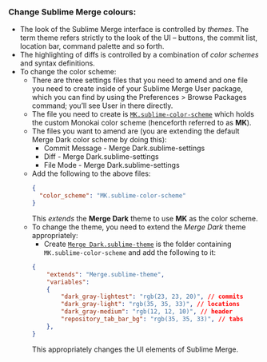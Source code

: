 ### Change Sublime Merge colours:
* The look of the Sublime Merge interface is controlled by *themes*. The term theme refers strictly to the look of the UI – buttons, the commit list, location bar, command palette and so forth. 
* The highlighting of diffs is controlled by a combination of *color schemes* and syntax definitions.
* To change the color scheme:
    - There are three settings files that you need to amend and one file you need to create inside of your Sublime Merge User package, which you can find by using the Preferences > Browse Packages command; you’ll see User in there directly.
    - The file you need to create is [`MK.sublime-color-scheme`](MK.sublime-color-scheme) which holds the custom Monokai color scheme (henceforth referred to as **MK**).
    - The files you want to amend are (you are extending the default Merge Dark color scheme by doing this):
        - Commit Message - Merge Dark.sublime-settings
        - Diff - Merge Dark.sublime-settings
        - File Mode - Merge Dark.sublime-settings
    - Add the following to the above files:
      ```json
      {
        "color_scheme": "MK.sublime-color-scheme"
      }
      ```
      This *extends* the **Merge Dark** theme to use **MK** as the color scheme.
  * To change the theme, you need to extend the *Merge Dark* theme appropriately:
      - Create [`Merge Dark.sublime-theme`](Merge%20Dark.sublime-theme) is the folder containing `MK.sublime-color-scheme` and add the following to it:
      ```json
      {
          "extends": "Merge.sublime-theme",
          "variables":
          {
              "dark_gray-lightest": "rgb(23, 23, 20)", // commits
              "dark_gray-light": "rgb(35, 35, 33)", // locations
              "dark_gray-medium": "rgb(12, 12, 10)", // header
              "repository_tab_bar_bg": "rgb(35, 35, 33)", // tabs
          },
      }
      ```
      This appropriately changes the UI elements of Sublime Merge.
